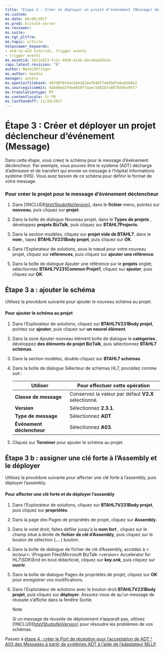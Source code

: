 ```yaml
---
title: "Étape 3 : Créer et déployer un projet d’événement (Message) de déclencheur | Documents Microsoft"
ms.custom: 
ms.date: 06/08/2017
ms.prod: biztalk-server
ms.reviewer: 
ms.suite: 
ms.tgt_pltfrm: 
ms.topic: article
helpviewer_keywords:
- end-to-end tutorial, trigger events
- trigger events
ms.assetid: 5d21a923-fc2c-4d50-b146-daca0aa26e2a
caps.latest.revision: "6"
author: MandiOhlinger
ms.author: mandia
manager: anneta
ms.openlocfilehash: 49fd078f64cbd4163eef648f7a0d58fe6e8db6b2
ms.sourcegitcommit: 5abd0ed3f9e4858ffaaec5481bfa8878595e95f7
ms.translationtype: MT
ms.contentlocale: fr-FR
ms.lasthandoff: 11/28/2017
---
```

# <a name="step-3-create-and-deploy-a-trigger-event-message-project"></a>Étape 3 : Créer et déployer un projet déclencheur d’événement (Message)
Dans cette étape, vous créez le schéma pour le message d’événement déclencheur. Par exemple, vous pouvez être le système (ADT) décharge d’admission et de transfert qui envoie un message à l’hôpital informations système (HIS). Vous avez besoin de ce schéma pour définir le format de votre message.  
  
### <a name="to-create-the-project-for-the-trigger-event-message"></a>Pour créer le projet pour le message d’événement déclencheur  
  
1.  Dans [!INCLUDE[btsVStudioNoVersion](../../includes/btsvstudionoversion-md.md)], dans le **fichier** menu, pointez sur **nouveau**, puis cliquez sur **projet**.  
  
2.  Dans la boîte de dialogue Nouveau projet, dans le **Types de projets** , développez **projets BizTalk**, puis cliquez sur **BTAHL7Projects**.  
  
3.  Dans la section modèles, cliquez sur **projet vide de BTAHL7**, dans le **nom** , tapez **BTAHL7V231Body projet**, puis cliquez sur **OK**.  
  
4.  Dans l’Explorateur de solutions, sous le nœud pour votre nouveau projet, cliquez sur **références**, puis cliquez sur **ajouter une référence**.  
  
5.  Dans la boîte de dialogue Ajouter une référence sur le **projets** onglet, sélectionnez **BTAHL7V231Common Projet1**, cliquez sur **ajouter**, puis cliquez sur **OK**.  
  
## <a name="step-3a-add-the-schema"></a>Étape 3 a : ajouter le schéma  
 Utilisez la procédure suivante pour ajouter le nouveau schéma au projet.  
  
#### <a name="to-add-the-schema-to-the-project"></a>Pour ajouter le schéma au projet  
  
1.  Dans l’Explorateur de solutions, cliquez sur **BTAHL7V231Body projet**, pointez sur **ajouter**, puis cliquez sur **un nouvel élément**.  
  
2.  Dans la zone Ajouter nouveau élément boîte de dialogue le **catégories** , développez **des éléments de projet BizTalk**, puis sélectionnez **BTAHL7 schémas**.  
  
3.  Dans la section modèles, double-cliquez sur **BTAHL7 schémas**.  
  
4.  Dans la boîte de dialogue Sélecteur de schémas HL7, procédez comme suit :  
  
    |Utiliser|Pour effectuer cette opération|  
    |--------------|----------------|  
    |**Classe de message**|Conservez la valeur par défaut **V2.X** sélectionné.|  
    |**Version**|Sélectionnez **2.3.1**.|  
    |**Type de message**|Sélectionnez **ADT**.|  
    |**Événement déclencheur**|Sélectionnez **A03**.|  
  
5.  Cliquez sur **Terminer** pour ajouter le schéma au projet.  
  
## <a name="step-3b-assign-a-strong-key-to-the-assembly-and-deploy"></a>Étape 3 b : assigner une clé forte à l’Assembly et le déployer  
 Utilisez la procédure suivante pour affecter une clé forte à l’assembly, puis déployer l’assembly.  
  
#### <a name="to-assign-a-strong-key-and-deploy-the-assembly"></a>Pour affecter une clé forte et de déployer l’assembly  
  
1.  Dans l’Explorateur de solutions, cliquez sur **BTAHL7V231Body projet**, puis cliquez sur **propriétés**.  
  
2.  Dans la page des Pages de propriétés de projet, cliquez sur **Assembly**.  
  
3.  Dans le volet droit, faites défiler jusqu'à la **nom fort** , cliquez sur le champ situé à droite de **fichier de clé d’Assembly**, puis cliquez sur le bouton de sélection (**...** ) bouton.  
  
4.  Dans la boîte de dialogue de fichier de clé d’Assembly, accédez à \< *lecteur*\>: \Program Files\Microsoft BizTalk \<version\> Accelerator for HL7\SDK\End en bout didacticiel, cliquez sur **key.snk**, puis cliquez sur **ouvrir**.  
  
5.  Dans la boîte de dialogue Pages de propriétés de projet, cliquez sur **OK** pour enregistrer vos modifications.  
  
6.  Dans l’Explorateur de solutions avec le bouton droit **BTAHL7V231Body projet**, puis cliquez sur **déployer**. Assurez-vous de qu'un message de réussite s’affiche dans la fenêtre Sortie.  
  
    > [!NOTE]
    >  Si un message de réussite de déploiement n’apparaît pas, utilisez [!INCLUDE[btsVStudioNoVersion](../../includes/btsvstudionoversion-md.md)] pour résoudre les problèmes de vos schémas.  
  
 Passez à [étape 4 : créer le Port de réception pour l’acceptation de ADT ^ A03 des Messages à partir de systèmes ADT à l’aide de l’adaptateur MLLP](../../adapters-and-accelerators/accelerator-hl7/step-4-create-receive-port-to-accept-adt^a03-messages-from-adt-using-mllp.md).